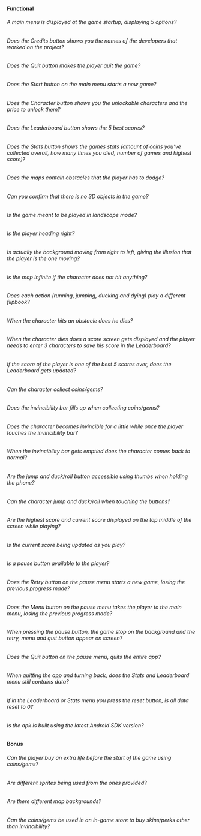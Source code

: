 #### Functional

###### A main menu is displayed at the game startup, displaying 5 options?

###### Does the Credits button shows you the names of the developers that worked on the project?

###### Does the Quit button makes the player quit the game?

###### Does the Start button on the main menu starts a new game?

###### Does the Character button shows you the unlockable characters and the price to unlock them?

###### Does the Leaderboard button shows the 5 best scores?

###### Does the Stats button shows the games stats (amount of coins you’ve collected overall, how many times you died, number of games and highest score)?

###### Does the maps contain obstacles that the player has to dodge?

###### Can you confirm that there is no 3D objects in the game?

###### Is the game meant to be played in landscape mode?

###### Is the player heading right?

###### Is actually the background moving from right to left, giving the illusion that the player is the one moving?

###### Is the map infinite if the character does not hit anything?

###### Does each action (running, jumping, ducking and dying) play a different flipbook?

###### When the character hits an obstacle does he dies?

###### When the character dies does a score screen gets displayed and the player needs to enter 3 characters to save his score in the Leaderboard?

###### If the score of the player is one of the best 5 scores ever, does the Leaderboard gets updated?

###### Can the character collect coins/gems?

###### Does the invincibility bar fills up when collecting coins/gems?

###### Does the character becomes invincible for a little while once the player touches the invincibility bar?

###### When the invincibility bar gets emptied does the character comes back to normal?

###### Are the jump and duck/roll button accessible using thumbs when holding the phone?

###### Can the character jump and duck/roll when touching the buttons?

###### Are the highest score and current score displayed on the top middle of the screen while playing?

###### Is the current score being updated as you play?

###### Is a pause button available to the player?

###### Does the Retry button on the pause menu starts a new game, losing the previous progress made?

###### Does the Menu button on the pause menu takes the player to the main menu, losing the previous progress made?

###### When pressing the pause button, the game stop on the background and the retry, menu and quit button appear on screen?

###### Does the Quit button on the pause menu, quits the entire app?

###### When quitting the app and turning back, does the Stats and Leaderboard menu still contains data?

###### If in the Leaderboard or Stats menu you press the reset button, is all data reset to 0?

###### Is the apk is built using the latest Android SDK version?

#### Bonus

###### Can the player buy an extra life before the start of the game using coins/gems?

###### Are different sprites being used from the ones provided?

###### Are there different map backgrounds?

###### Can the coins/gems be used in an in-game store to buy skins/perks other than invincibility?

